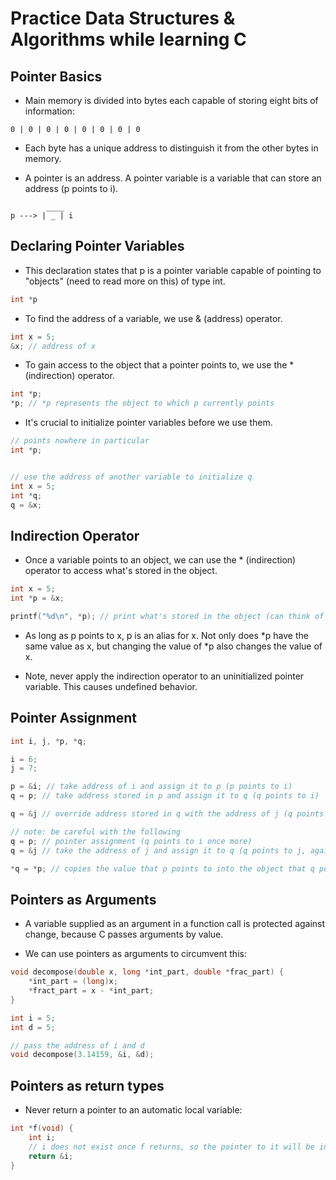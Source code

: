 # Practice Data Structures & Algorithms while learning C

## Pointer Basics

- Main memory is divided into bytes each capable of storing eight bits of information:

```
0 | 0 | 0 | 0 | 0 | 0 | 0 | 0
```
- Each byte has a unique address to distinguish it from the other bytes in memory.

- A pointer is an address. A pointer variable is a variable that can store an address (p points to i).

```
        ____
p ---> | _ | i
```

## Declaring Pointer Variables

- This declaration states that p is a pointer variable capable of pointing to "objects" (need to read more on this) of type int.

```c
int *p
```

- To find the address of a variable, we use & (address) operator. 

```c
int x = 5;
&x; // address of x
```

- To gain access to the object that a pointer points to, we use the * (indirection) operator.

```c
int *p;
*p; // *p represents the object to which p currently points
```

- It's crucial to initialize pointer variables before we use them.

```c
// points nowhere in particular
int *p;


// use the address of another variable to initialize q
int x = 5;
int *q; 
q = &x;
```

## Indirection Operator

- Once a variable points to an object, we can use the * (indirection) operator to access what's stored in the object.

```c
int x = 5;
int *p = &x;

printf("%d\n", *p); // print what's stored in the object (can think of * as the inverse of &)
```

- As long as p points to x, p is an alias for x. Not only does *p have the same value as x, but changing the value of *p also changes the value of x.

- Note, never apply the indirection operator to an uninitialized pointer variable. This causes undefined behavior.

## Pointer Assignment

```c
int i, j, *p, *q;

i = 6;
j = 7;

p = &i; // take address of i and assign it to p (p points to i)
q = p; // take address stored in p and assign it to q (q points to i)

q = &j // override address stored in q with the address of j (q points to j)

// note: be careful with the following
q = p; // pointer assignment (q points to i once more)
q = &j // take the address of j and assign it to q (q points to j, again)

*q = *p; // copies the value that p points to into the object that q points to (the value of both i and j is now 6)
```

## Pointers as Arguments

- A variable supplied as an argument in a function call is protected against change, because C passes arguments by value.

- We can use pointers as arguments to circumvent this:

```c
void decompose(double x, long *int_part, double *frac_part) {
    *int_part = (long)x;
    *fract_part = x - *int_part;
}

int i = 5;
int d = 5;

// pass the address of i and d
void decompose(3.14159, &i, &d);
```

## Pointers as return types

- Never return a pointer to an automatic local variable:

```c
int *f(void) {
    int i;
    // i does not exist once f returns, so the pointer to it will be invalid!
    return &i;
}
```

